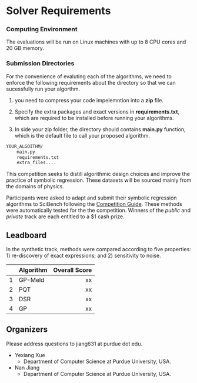 <style>
img {
    height: 100px;
    margin: 5px;
}
</style>

Solver Requirements
=====================

### Computing Environment

The evaluations will be run on Linux machines with up to 8 CPU cores and 20 GB memory.



### Submission Directories

For the convenience of evaluting each of the algorithms, we need to enforce the following requirements about the directory so that we can sucessfully run your algorthm. 

1. you need to compress your code impelemntion into a **zip** file.

2. Specify the extra packages and exact versions in **requirements.txt**, which are required to be installed before running your algorithms.

2. In side your zip folder, the directory should contains **main.py** function, which is the default file to call your proposed algorithm.

```bash
YOUR_ALGOITHM/
    main.py
    requirements.txt
    extra_files....
```



This competition seeks to distill algorithmic design choices and improve the practice of symbolic regression. 
These datasets will be sourced mainly from the domains of physics.

Participants were asked to adapt and submit their symbolic regression algorithms to SciBench following the [Competition Guide](/srbench/competition-guide/).
These methods were automatically tested for the the competition.
Winners of the *public* and *private* track are each entitled to a $1 cash prize.  


## Leadboard

In the synthetic track, methods were compared according to five properties: 1) re-discovery of exact expressions; and 2) sensitivity to noise. 

|    | Algorithm     |   Overall Score |
|---:|:--------------|--------------:|
|  1 | GP-Meld         |          xx |
|  2 | PQT          |          xx |
|  3 | DSR |          xx |
|  4 | GP           |          xx |





## Organizers

Please address questions to jiang631 at purdue dot edu. 

- Yexiang Xue
    - Department of Computer Science at Purdue University, USA.
- Nan Jiang
    - Department of Computer Science at Purdue University, USA.

